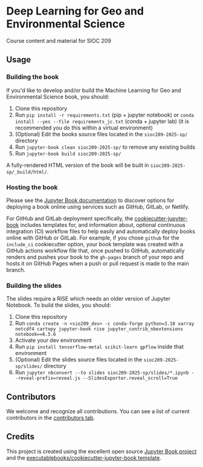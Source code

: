# Deep Learning for Geo and Environmental Science

Course content and material for SIOC 209

## Usage

### Building the book

If you'd like to develop and/or build the Machine Learning for Geo and Environmental Science book, you should:

1. Clone this repository
2. Run `pip install -r requirements.txt` (pip + jupyter notebook) or `conda install --yes --file requirements_jc.txt` (conda + jupyter lab) (it is recommended you do this within a virtual environment)
3. (Optional) Edit the books source files located in the `sioc209-2025-sp/` directory
4. Run `jupyter-book clean sioc209-2025-sp/` to remove any existing builds
5. Run `jupyter-book build sioc209-2025-sp/`

A fully-rendered HTML version of the book will be built in `sioc209-2025-sp/_build/html/`.

### Hosting the book

Please see the [Jupyter Book documentation](https://jupyterbook.org/publish/web.html) to discover options for deploying a book online using services such as GitHub, GitLab, or Netlify.

For GitHub and GitLab deployment specifically, the [cookiecutter-jupyter-book](https://github.com/executablebooks/cookiecutter-jupyter-book) includes templates for, and information about, optional continuous integration (CI) workflow files to help easily and automatically deploy books online with GitHub or GitLab. For example, if you chose `github` for the `include_ci` cookiecutter option, your book template was created with a GitHub actions workflow file that, once pushed to GitHub, automatically renders and pushes your book to the `gh-pages` branch of your repo and hosts it on GitHub Pages when a push or pull request is made to the main branch.

### Building the slides

The slides require a RISE which needs an older version of Jupyter Notebook. To build the slides, you should:

1. Clone this repository
2. Run `conda create -n <sio209_dev> -c conda-forge python=3.10 xarray netcdf4 cartopy jupyter-book rise jupyter_contrib_nbextensions notebook==6.5.6`
3. Activate your dev environment
3. Run `pip install tensorflow-metal scikit-learn gpflow` inside that environment
3. (Optional) Edit the slides source files located in the `sioc209-2025-sp/slides/` directory
4. Run `jupyter nbconvert --to slides sioc209-2025-sp/slides/*.ipynb --reveal-prefix=reveal.js --SlidesExporter.reveal_scroll=True`


## Contributors

We welcome and recognize all contributions. You can see a list of current contributors in the [contributors tab](https://github.com/duncanwp/sioc209-2024-sp/graphs/contributors).

## Credits

This project is created using the excellent open source [Jupyter Book project](https://jupyterbook.org/) and the [executablebooks/cookiecutter-jupyter-book template](https://github.com/executablebooks/cookiecutter-jupyter-book).
